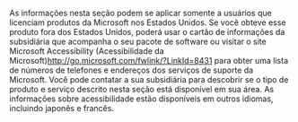 <Token xmlns:xlink="http://www.w3.org/1999/xlink">As informações nesta seção podem se aplicar somente a usuários que licenciam produtos da Microsoft nos Estados Unidos. Se você obteve esse produto fora dos Estados Unidos, poderá usar o cartão de informações da subsidiária que acompanha o seu pacote de software ou visitar o <externalLink xmlns="http://ddue.schemas.microsoft.com/authoring/2003/5"><linkText>site Microsoft Accessibility (Acessibilidade da Microsoft)</linkText><linkUri>http://go.microsoft.com/fwlink/?LinkId=8431</linkUri></externalLink> para obter uma lista de números de telefones e endereços dos serviços de suporte da Microsoft. Você pode contatar a sua subsidiária para descobrir se o tipo de produto e serviço descrito nesta seção está disponível em sua área. As informações sobre acessibilidade estão disponíveis em outros idiomas, incluindo japonês e francês.</Token>

<!--HONumber=Jul16_HO3-->


